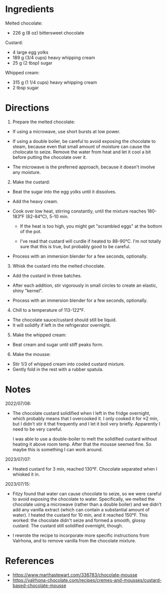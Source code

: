 Ingredients
===========
Melted chocolate:
- 226 g (8 oz) bittersweet chocolate

Custard:
- 4 large egg yolks
- 189 g (3/4 cups) heavy whipping cream
- 25 g (2 tbsp) sugar

Whipped cream:
- 315 g (1 1/4 cups) heavy whipping cream
- 2 tbsp sugar

Directions
==========
1. Prepare the melted chocolate:

  - If using a microwave, use short bursts at low power.

  - If using a double boiler, be careful to avoid exposing the chocolate to 
    steam, because even that small amount of moisture can cause the cholocate 
    to seize.  Remove the water from heat and let it cool a bit before putting 
    the chocolate over it.

  - The microwave is the preferred approach, because it doesn't involve any 
    moisture.

2. Make the custard:

  - Beat the sugar into the egg yolks until it dissolves.

  - Add the heavy cream.

  - Cook over low heat, stirring constantly, until the mixture reaches 
    180-183°F (82-84°C), 5-10 min.

    - If the heat is too high, you might get "scrambled eggs" at the bottom of 
      the pot.

    - I've read that custard will curdle if heated to 88-90°C.  I'm not totally 
      sure that this is true, but probably good to be careful.

  - Process with an immersion blender for a few seconds, optionally.

3. Whisk the custard into the melted chocolate.

  - Add the custard in three batches.

  - After each addition, stir vigorously in small circles to create an elastic, 
    shiny "kernel".

  - Process with an immersion blender for a few seconds, optionally.

4. Chill to a temperature of 113-122°F.

  - The chocolate sauce/custard should still be liquid.
  - It will solidify if left in the refrigerator overnight.

5. Make the whipped cream:

  - Beat cream and sugar until stiff peaks form.

6. Make the mousse:

  - Stir 1/3 of whipped cream into cooled custard mixture.
  - Gently fold in the rest with a rubber spatula.

Notes
=====
2022/07/08:

- The chocolate custard solidified when I left in the fridge overnight, which 
  probably means that I overcooked it.  I only cooked it for ≈2 min, but I 
  didn't stir it that frequently and I let it boil very briefly.  Apparently I 
  need to be very careful.

  I was able to use a double-boiler to melt the solidified custard without 
  heating it above room temp.  After that the mousse seemed fine.  So maybe 
  this is something I can work around.

2023/07/07:

- Heated custard for 3 min, reached 130°F.  Chocolate separated when I whisked 
  it in.

2023/07/15:

- Fitzy found that water can cause chocolate to seize, so we were careful to 
  avoid exposing the chocolate to water.  Specifically, we melted the chocolate 
  using a microwave (rather than a double boiler) and we didn't add any vanilla 
  extract (which can contain a substantial amount of water).  I heated the 
  custard for 10 min, and it reached 150°F.  This worked: the chocolate didn't 
  seize and formed a smooth, glossy custard.  The custard still solidified 
  overnight, though.

- I rewrote the recipe to incorporate more specific instructions from Valrhona, 
  and to remove vanilla from the chocolate mixture.

References
==========
- https://www.marthastewart.com/336783/chocolate-mousse
- https://valrhona-chocolate.com/recipes/cremes-and-mousses/custard-based-chocolate-mousse
